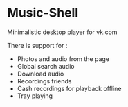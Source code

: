 # Music-Shell
Minimalistic desktop player for vk.com <p></p>
There is support for :
<ul>
<li> Photos and audio from the page </li>
<li> Global search audio </li>
<li> Download audio </li>
<li> Recordings friends </li>
<li> Cash recordings for playback offline </li>
<li> Tray playing </li>

</ul>

